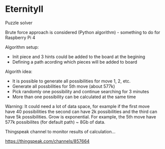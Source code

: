 # EternityII
Puzzle solver

Brute force approach is considered (Python algorithm) - something to do for Raspberry Pi 4 

Algorithm setup:
- Init piece and 3 hints could be added to the board at the begining
- Defining a path acording which pieces will be added to board

Algorith idea:
- It is possible to generate all possibilities for move 1, 2, etc. 
- Generate all possbilities for 5th move (about 577k)
- Pick randomly one possibility and continue searching for 3 minutes
- More than one possibility can be calculated at the same time 

Warning: It could need a lot of data space, for example if the first move have 40 possibilities the second can have 2k possibilities and the third can have 5k possibilities. Grow is exponential. For example, the 5th move have 577k possibilites (for default path) ~ 8Gb of data.

Thingspeak channel to monitor results of calculation...

https://thingspeak.com/channels/857664
